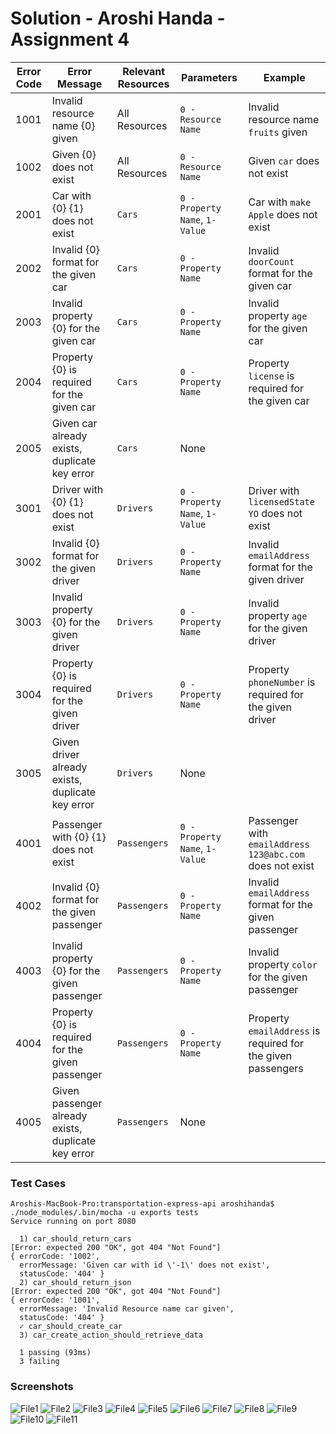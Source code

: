 # Solution - Aroshi Handa - Assignment 4

Error Code  | Error Message | Relevant Resources  | Parameters | Example
| ----------- | ---------- | ------------ | ----- | ------
1001  | Invalid resource name {0} given  | All Resources  | `0 - Resource Name` | Invalid resource name `fruits` given
1002  | Given {0} does not exist   | All Resources  | `0 - Resource Name` | Given `car` does not exist
2001  | Car with {0} {1} does not exist  | `Cars`  | `0 - Property Name`, `1- Value` | Car with `make` `Apple` does not exist
2002  | Invalid {0} format for the given car  | `Cars`  | `0 - Property Name` | Invalid `doorCount` format for the given car
2003 | Invalid property {0} for the given car  | `Cars` | `0 - Property Name` | Invalid property `age` for the given car 
2004  | Property {0} is required for the given car  | `Cars`  | `0 - Property Name` | Property `license` is required for the given car
2005  | Given car already exists, duplicate key error  | `Cars`  | None | 
3001  | Driver with {0} {1} does not exist   | `Drivers`  | `0 - Property Name`, `1- Value` | Driver with `licensedState` `YO` does not exist
3002  | Invalid {0} format for the given driver   | `Drivers`  | `0 - Property Name` | Invalid `emailAddress` format for the given driver
3003 | Invalid property {0} for the given driver  | `Drivers` | `0 - Property Name` | Invalid property `age` for the given driver
3004  | Property {0} is required for the given driver  | `Drivers`  | `0 - Property Name` | Property `phoneNumber` is required for the given driver
3005  | Given driver already exists, duplicate key error  | `Drivers`  | None | 
4001  | Passenger with {0} {1} does not exist   | `Passengers`  | `0 - Property Name`, `1- Value` | Passenger with `emailAddress` `123@abc.com` does not exist
4002  | Invalid {0} format for the given passenger  | `Passengers`  | `0 - Property Name` | Invalid `emailAddress` format for the given passenger
4003 | Invalid property {0} for the given passenger  | `Passengers` | `0 - Property Name` | Invalid property `color` for the given passenger
4004  | Property {0} is required for the given passenger | `Passengers`  | `0 - Property Name` | Property `emailAddress` is required for the given passengers
4005  | Given passenger already exists, duplicate key error  | `Passengers`  | None | 

### Test Cases
```
Aroshis-MacBook-Pro:transportation-express-api aroshihanda$ ./node_modules/.bin/mocha -u exports tests
Service running on port 8080

  1) car_should_return_cars
[Error: expected 200 "OK", got 404 "Not Found"]
{ errorCode: '1002',
  errorMessage: 'Given car with id \'-1\' does not exist',
  statusCode: '404' }
  2) car_should_return_json
[Error: expected 200 "OK", got 404 "Not Found"]
{ errorCode: '1001',
  errorMessage: 'Invalid Resource name car given',
  statusCode: '404' }
  ✓ car_should_create_car
  3) car_create_action_should_retrieve_data

  1 passing (93ms)
  3 failing

```

### Screenshots

![File1](/screenshots/File1.png)
![File2](/screenshots/File2.png)
![File3](/screenshots/File3.png)
![File4](/screenshots/File4.png)
![File5](/screenshots/File5.png)
![File6](/screenshots/File6.png)
![File7](/screenshots/File7.png)
![File8](/screenshots/File8.png)
![File9](/screenshots/File9.png)
![File10](/screenshots/File10.png)
![File11](/screenshots/File11.png)
